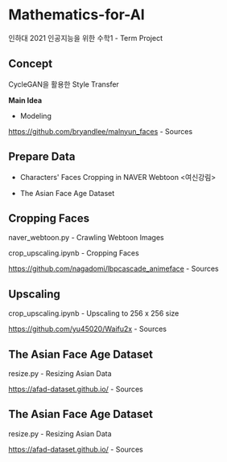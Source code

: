 # Mathematics-for-AI
인하대 2021 인공지능을 위한 수학1 - Term Project

## Concept
CycleGAN을 활용한 Style Transfer

**Main Idea**

- Modeling

https://github.com/bryandlee/malnyun_faces - Sources

## Prepare Data
- Characters' Faces Cropping in NAVER Webtoon <여신강림>

- The Asian Face Age Dataset

## Cropping Faces
naver_webtoon.py - Crawling Webtoon Images

crop_upscaling.ipynb - Cropping Faces

https://github.com/nagadomi/lbpcascade_animeface - Sources

## Upscaling
crop_upscaling.ipynb - Upscaling to 256 x 256 size

https://github.com/yu45020/Waifu2x - Sources

## The Asian Face Age Dataset
resize.py - Resizing Asian Data 

https://afad-dataset.github.io/ - Sources

## The Asian Face Age Dataset
resize.py - Resizing Asian Data 

https://afad-dataset.github.io/ - Sources
